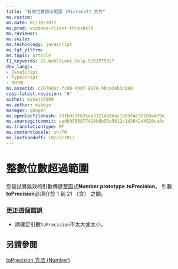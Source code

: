```yaml
---
title: "有效位數超出範圍 |Microsoft 文件"
ms.custom: 
ms.date: 01/18/2017
ms.prod: windows-client-threshold
ms.reviewer: 
ms.suite: 
ms.technology: javascript
ms.tgt_pltfrm: 
ms.topic: article
f1_keywords: VS.WebClient.Help.SCRIPT5027
dev_langs:
- JavaScript
- TypeScript
- DHTML
ms.assetid: c16760ac-fc08-49d7-8878-9bc434b3c080
caps.latest.revision: "6"
author: mikejo5000
ms.author: mikejo
manager: ghogen
ms.openlocfilehash: 73fb9c7fb35aa33214806ac1d89f4c3f1b9a479e
ms.sourcegitcommit: aadb9588877418b8b55a5612c1d3842d4520ca4c
ms.translationtype: MT
ms.contentlocale: zh-TW
ms.lasthandoff: 10/27/2017
---
```

# <a name="the-precision-is-out-of-range"></a>整數位數超過範圍
您嘗試將無效的引數傳遞至函式**Number.prototype.toPrecision**。 引數**toPrecision**必須介於 1 到 21 （含） 之間。  
  
### <a name="to-correct-this-error"></a>更正這個錯誤  
  
-   請確定引數`toPrecision`不太大或太小。  
  
## <a name="see-also"></a>另請參閱  
 [toPrecision 方法 (Number)](../../javascript/reference/toprecision-method-number-javascript.md)
